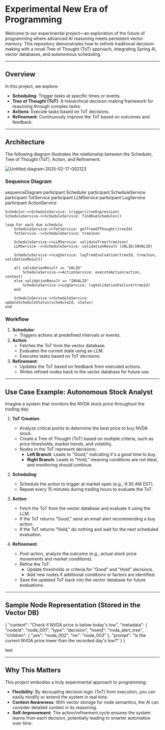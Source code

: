 # Experimental New Era of Programming

Welcome to our experimental project—an exploration of the future of programming where advanced AI reasoning meets persistent vector memory. This repository demonstrates how to rethink traditional decision-making with a novel Tree of Thought (ToT) approach, integrating Spring AI, vector databases, and autonomous scheduling.

---

## Overview

In this project, we explore:
- **Scheduling**: Trigger tasks at specific times or events.
- **Tree of Thought (ToT)**: A hierarchical decision-making framework for reasoning through complex tasks.
- **Actions**: Execute tasks based on ToT decisions.
- **Refinement**: Continuously improve the ToT based on outcomes and feedback.

---

## Architecture

The following diagram illustrates the relationship between the Scheduler, Tree of Thought (ToT), Action, and Refinement:

![Untitled diagram-2025-02-17-002123](https://github.com/user-attachments/assets/4e75e6d1-a5c2-4d6a-ac0c-456c4482eb0f)

### Sequence Diagram

sequenceDiagram
participant Scheduler
participant ScheduleService
participant TotService
participant LLMService
participant LogService
participant ActionService

    Scheduler->>ScheduleService: trigger(cronExpression)
    ScheduleService->>ScheduleService: findDueSchedules()
    
    loop For each due schedule
        ScheduleService->>TotService: getTreeOfThought(treeId)
        TotService-->>ScheduleService: treeJson
        
        ScheduleService->>LLMService: validateTree(treeJson)
        LLMService-->>ScheduleService: validationResult (VALID/INVALID)
        
        ScheduleService->>LogService: logTreeEvaluation(treeId, treeJson, validationResult)
        
        alt validationResult == "VALID"
            ScheduleService->>ActionService: executeAction(action, context)
        else validationResult == "INVALID"
            ScheduleService->>LogService: logValidationFailure(treeId)
        end
        
        ScheduleService->>ScheduleService: updateScheduleStatus(scheduleId, status)
    end

### Workflow

1. **Scheduler**:
   - Triggers actions at predefined intervals or events.
2. **Action**:
   - Fetches the ToT from the vector database.
   - Evaluates the current state using an LLM.
   - Executes tasks based on ToT decisions.
3. **Refinement**:
   - Updates the ToT based on feedback from executed actions.
   - Writes refined nodes back to the vector database for future use.

---

## Use Case Example: Autonomous Stock Analyst

Imagine a system that monitors the NVDA stock price throughout the trading day:

1. **ToT Creation**:  
   - Analyze critical points to determine the best price to buy NVDA stock.
   - Create a Tree of Thought (ToT) based on multiple criteria, such as price thresholds, market trends, and volatility.
   - Nodes in the ToT represent decisions:
     - **Left Branch**: Leads to "Good," indicating it's a good time to buy.
     - **Right Branch**: Leads to "Hold," meaning conditions are not ideal, and monitoring should continue.

2. **Scheduling**:  
   - Schedule the action to trigger at market open (e.g., 9:30 AM EST).
   - Repeat every 15 minutes during trading hours to evaluate the ToT.

3. **Action**:  
   - Fetch the ToT from the vector database and evaluate it using the LLM.
   - If the ToT returns "Good," send an email alert recommending a buy action.
   - If the ToT returns "Hold," do nothing and wait for the next scheduled evaluation.

4. **Refinement**:  
   - Post-action, analyze the outcome (e.g., actual stock price movements and market conditions).
   - Refine the ToT:
     - Update thresholds or criteria for "Good" and "Hold" decisions.
     - Add new nodes if additional conditions or factors are identified.
   - Save the updated ToT back into the vector database for future evaluations.

---

## Sample Node Representation (Stored in the Vector DB)

{
"content": "Check if NVDA price is below today's low",
"metadata": {
"nodeId": "node_001",
"type": "decision",
"treeId": "nvda_alert_tree",
"children": {
"yes": "node_002",
"no": "node_003"
},
"prompt": "Is the current NVDA price lower than the recorded day's low?"
}
}

text

---

## Why This Matters

This project embodies a truly experimental approach to programming:
- **Flexibility**: By decoupling decision logic (ToT) from execution, you can easily modify or extend the system in real time.
- **Context Awareness**: With vector storage for node semantics, the AI can consider detailed context in its reasoning.
- **Self-Improvement**: The action/refinement cycle ensures the system learns from each decision, potentially leading to smarter automation over time.

